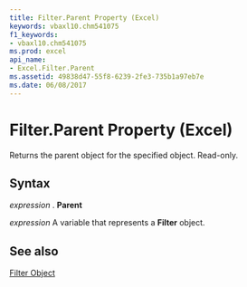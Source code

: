 ```yaml
---
title: Filter.Parent Property (Excel)
keywords: vbaxl10.chm541075
f1_keywords:
- vbaxl10.chm541075
ms.prod: excel
api_name:
- Excel.Filter.Parent
ms.assetid: 49838d47-55f8-6239-2fe3-735b1a97eb7e
ms.date: 06/08/2017
---
```



# Filter.Parent Property (Excel)

Returns the parent object for the specified object. Read-only.


## Syntax

 _expression_ . **Parent**

 _expression_ A variable that represents a **Filter** object.


## See also


[Filter Object](Excel.Filter.md)

